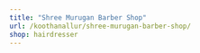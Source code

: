 ```yaml
---
title: "Shree Murugan Barber Shop"
url: /koothanallur/shree-murugan-barber-shop/
shop: hairdresser
---
```


